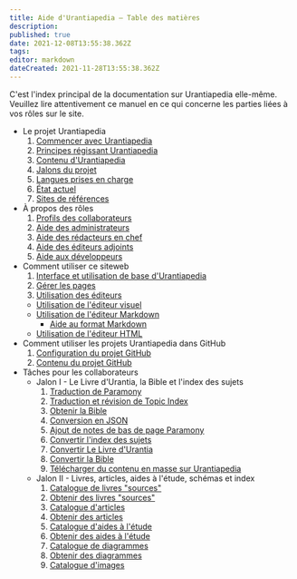 ```yaml
---
title: Aide d'Urantiapedia — Table des matières
description: 
published: true
date: 2021-12-08T13:55:38.362Z
tags: 
editor: markdown
dateCreated: 2021-11-28T13:55:38.362Z
---
```


C'est l'index principal de la documentation sur Urantiapedia elle-même. Veuillez lire attentivement ce manuel en ce qui concerne les parties liées à vos rôles sur le site.

- Le projet Urantiapedia
  1. [Commencer avec Urantiapedia](/fr/help/start)
  2. [Principes régissant Urantiapedia](/fr/help/principles)
  3. [Contenu d'Urantiapedia](/fr/help/content)
  4. [Jalons du projet](/fr/help/phases)
  5. [Langues prises en charge](/fr/help/languages)
  6. [État actuel](/fr/help/status)
  7. [Sites de références](/fr/help(websites))
- À propos des rôles
  1. [Profils des collaborateurs](/fr/help/roles)
  2. [Aide des administrateurs](/fr/help/admin)
  3. [Aide des rédacteurs en chef](/fr/help/github)
  4. [Aide des éditeurs adjoints](/fr/help/github_assistant)
  5. [Aide aux développeurs](/fr/help/devs)
- Comment utiliser ce siteweb
  1. [Interface et utilisation de base d'Urantiapedia](/fr/help/web_basics)
  2. [Gérer les pages](/fr/help/web_pages)
  3. [Utilisation des éditeurs](/fr/help/web_editors)
    - [Utilisation de l'éditeur visuel](/fr/help/web_visual_editor)
    - [Utilisation de l'éditeur Markdown](/fr/help/web_markdown_editor)
      - [Aide au format Markdown](/fr/help/markdown)
    - [Utilisation de l'éditeur HTML](/fr/help/web_html_editor)
- Comment utiliser les projets Urantiapedia dans GitHub
  1. [Configuration du projet GitHub](/fr/help/github_setting)
  2. [Contenu du projet GitHub](/fr/help/github_content)
- Tâches pour les collaborateurs
  - Jalon I - Le Livre d'Urantia, la Bible et l'index des sujets
    1. [Traduction de Paramony](/fr/help/github_paramony)
    2. [Traduction et révision de Topic Index](/fr/help/github_topicindex)
    3. [Obtenir la Bible](/fr/help/github_bible)
    4. [Conversion en JSON](/fr/help/github_book_json)
    5. [Ajout de notes de bas de page Paramony](/fr/help/github_footnotes)
    6. [Convertir l'index des sujets](/fr/help/github_topicindex_to_wiki)
    7. [Convertir Le Livre d'Urantia](/fr/help/github_book_to_wiki)
    8. [Convertir la Bible](/fr/help/github_bible_to_wiki)
    9. [Télécharger du contenu en masse sur Urantiapedia](/fr/help/github_upload)
  - Jalon II - Livres, articles, aides à l'étude, schémas et index
    1. [Catalogue de livres "sources"](/fr/help/github_sourcebooks_catalog)
    2. [Obtenir des livres "sources"](/fr/help/github_sourcebooks_markdown)
    3. [Catalogue d'articles](/fr/help/github_articles_catalog)
    4. [Obtenir des articles](/fr/help/github_articles_markdown)
    5. [Catalogue d'aides à l'étude](/fr/help/github_studyaids_catalog)
    6. [Obtenir des aides à l'étude](/fr/help/github_studyaids_markdown)
    7. [Catalogue de diagrammes](/fr/help/github_diagrams_catalog)
    8. [Obtenir des diagrammes](/fr/help/github_diagrams_svg)
    9. [Catalogue d'images](/fr/help/github_images_catalog)